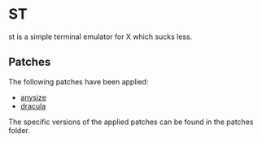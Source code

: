 # ST

st is a simple terminal emulator for X which sucks less.

## Patches

The following patches have been applied:
- [anysize](https://st.suckless.org/patches/anysize/)
- [dracula](https://st.suckless.org/patches/dracula/)

The specific versions of the applied patches can be found in the patches folder.
